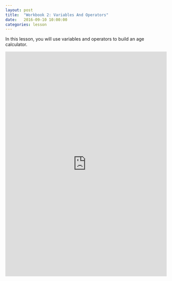 ```yaml
---
layout: post
title:  "Workbook 2: Variables And Operators"
date:   2016-09-10 10:00:00
categories: lesson
---
```


In this lesson, you will use variables and operators to build an age calculator.

<iframe src="https://trinket.io/embed/python/71934d8fcd" width="100%" height="700" frameborder="0" marginwidth="0" marginheight="0" allowfullscreen></iframe>
